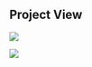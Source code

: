 ## Project View

<kbd>![](https://res.cloudinary.com/anshumxn09/image/upload/v1692799526/test/quickSell2_pjyru9.png)</kbd>

<kbd>![](https://res.cloudinary.com/anshumxn09/image/upload/v1692799514/test/quickSell_nycbcs.png)</kbd>
